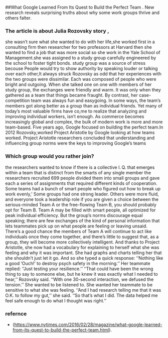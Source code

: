 ##What Google Learned From Its Quest to Build the Perfect Team .
New research reveals surprising truths about why some work groups thrive and others falter.
### The article is about Julia Rozovsky story ,
she wasn’t sure what she wanted to do with her life,she worked first in a consulting firm then researcher for two professors at Harvard then she wanted to find a job that was more social so she work in the Yale School of Management.she was assigned to a study group carefully engineered by the school to foster tight bonds.
study group was a source of stress  becouse People would try to show authority by speaking louder or talking over each other,It always struck Rozovsky as odd that her experiences with the two groups were dissimilar. Each was composed of people who were bright and outgoing. When she talked one on one with members of her study group, the exchanges were friendly and warm. It was only when they gathered as a team that things became fraught. By contrast, her case-competition team was always fun and easygoing. In some ways, the team’s members got along better as a group than as individual friends.
Yet many of today’s most valuable firms have co,me to realize that analyzing and improving individual workers, isn’t enough. As commerce becomes increasingly global and complex, the bulk of modern work is more and more team-based.
Five years ago, Google focused on building the perfect team.In 2012 Rozovsky,worked  Project Aristotle by Google looking at how teams worked.
Project Aristotle researchers concluded that understanding and influencing group norms were the keys to improving Google’s teams
### Which group would you rather join?
 the researchers wanted to know if there is a collective I. Q. that emerges within a team that is distinct from the smarts of any single member
the researchers recruited 699 people divided them into small groups and gave each a series of assignments that required different kinds of cooperation.
Some teams had a bunch of smart people who figured out how to break up work evenly,’
 Some groups had one strong leader. Others were more fluid, and everyone took a leadership role
 if you are given a choice between the serious-minded Team A or the free-flowing Team B, you should probably opt for Team B. Team A may be filled with smart people, all optimized for peak individual efficiency. But the group’s norms discourage equal speaking; there are few exchanges of the kind of personal information that lets teammates pick up on what people are feeling or leaving unsaid. There’s a good chance the members of Team A will continue to act like individuals once they come together, and there’s little to suggest that, as a group, they will become more collectively intelligent.
And thanks to Project Aristotle, she now had a vocabulary for explaining to herself what she was feeling and why it was important. She had graphs and charts telling her that she shouldn’t just let it go. And so she typed a quick response: ‘‘Nothing like a good ‘Ouch!’ to destroy psych safety in the morning.’’ Her teammate replied: ‘‘Just testing your resilience.’’
‘‘That could have been the wrong thing to say to someone else, but he knew it was exactly what I needed to hear,’’ Rozovsky said. ‘‘With one 30-second interaction, we defused the tension.’’ She wanted to be listened to. She wanted her teammate to be sensitive to what she was feeling. ‘‘And I had research telling me that it was O.K. to follow my gut,’’ she said. ‘‘So that’s what I did. The data helped me feel safe enough to do what I thought was right.’’
### refernce
* (https://www.nytimes.com/2016/02/28/magazine/what-google-learned-from-its-quest-to-build-the-perfect-team.html).

